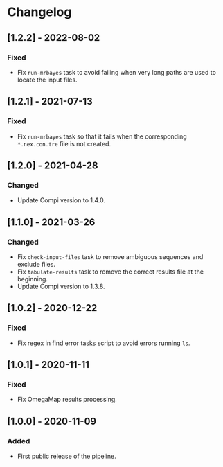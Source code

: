 # Changelog

## [1.2.2] - 2022-08-02

### Fixed

- Fix `run-mrbayes` task to avoid failing when very long paths are used to locate the input files.

## [1.2.1] - 2021-07-13

### Fixed

- Fix `run-mrbayes` task so that it fails when the corresponding `*.nex.con.tre` file is not created.

## [1.2.0] - 2021-04-28

### Changed

- Update Compi version to 1.4.0.

## [1.1.0] - 2021-03-26

### Changed

- Fix `check-input-files` task to remove ambiguous sequences and exclude files.
- Fix `tabulate-results` task to remove the correct results file at the beginning.
- Update Compi version to 1.3.8.

## [1.0.2] - 2020-12-22

### Fixed

- Fix regex in find error tasks script to avoid errors running `ls`.

## [1.0.1] - 2020-11-11

### Fixed

- Fix OmegaMap results processing.

## [1.0.0] - 2020-11-09

### Added

- First public release of the pipeline.
